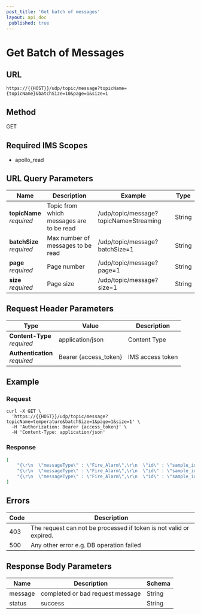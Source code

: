 ```yaml
---
post_title: 'Get batch of messages'
layout: api_doc
 published: true
---
```

# Get Batch of Messages

## URL

`https://{{HOST}}/udp/topic/message?topicName={topicName}&batchSize=10&page=1&size=1`


## Method

<div class="get">GET</div>

## Required IMS Scopes

* apollo_read

## URL Query Parameters

|Name|Description|Example|Type|
|---|---|---|---|
| **topicName** <br>*required*|Topic from which messages are to be read|/udp/topic/message?topicName=Streaming|String|
| **batchSize** <br>*required*|Max number of messages to be read |/udp/topic/message?batchSize=1|String|
| **page** <br>*required*|Page number|/udp/topic/message?page=1|String|
| **size** <br>*required*|Page size|/udp/topic/message?size=1|String|


## Request Header Parameters

|Type|Value|Description|
|---|---|---|
|**Content-Type** <br>*required*|application/json|Content Type|
|**Authentication** <br>*required*|Bearer {access_token}|IMS access token |

## Example

### Request

```shell
curl -X GET \
  'https://{{HOST}}/udp/topic/message?topicName=temperature&batchSize=1&page=1&size=1' \
  -H 'Authorization: Bearer {access_token}' \
  -H 'Content-Type: application/json'
```



### Response

```json
[
    "{\r\n  \"messageType\" : \"Fire_Alarm\",\r\n  \"id\" : \"sample_id\"\r\n}",
    "{\r\n  \"messageType\" : \"Fire_Alarm\",\r\n  \"id\" : \"sample_id\"\r\n}",
    "{\r\n  \"messageType\" : \"Fire_Alarm\",\r\n  \"id\" : \"sample_id\"\r\n}"
] 
```

## Errors

|Code |Description|
|---|---|
|403| The request can not be processed if token is not valid or expired. |
|500|Any other error e.g. DB operation failed	| 

## Response Body Parameters

|Name|Description|Schema|
|---|---|---|
|message         |completed or bad request message|String |
|status    		 |success 			  |String|


